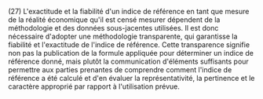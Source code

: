 (27) L'exactitude et la fiabilité d'un indice de référence en tant que mesure de la réalité économique qu'il est censé mesurer dépendent de la méthodologie et des données sous-jacentes utilisées. Il est donc nécessaire d'adopter une méthodologie transparente, qui garantisse la fiabilité et l'exactitude de l'indice de référence. Cette transparence signifie non pas la publication de la formule appliquée pour déterminer un indice de référence donné, mais plutôt la communication d'éléments suffisants pour permettre aux parties prenantes de comprendre comment l'indice de référence a été calculé et d'en évaluer la représentativité, la pertinence et le caractère approprié par rapport à l'utilisation prévue.